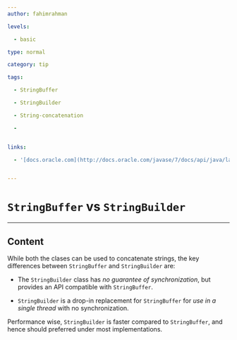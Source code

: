 ```yaml
---
author: fahimrahman

levels:

  - basic

type: normal

category: tip

tags:

  - StringBuffer

  - StringBuilder

  - String-concatenation

  - 


links:

  - '[docs.oracle.com](http://docs.oracle.com/javase/7/docs/api/java/lang/StringBuilder.html){website}'


---
```


# `StringBuffer` vs `StringBuilder`

---
## Content

While both the clases can be used to concatenate strings, the key differences between `StringBuffer` and `StringBuilder` are:

* The `StringBuilder` class has *no guarantee of synchronization*, but provides an API compatible with `StringBuffer`. 

* `StringBuilder` is a drop-in replacement for `StringBuffer` for *use in a single thread* with no synchronization. 

Performance wise, `StringBuilder` is faster compared to `StringBuffer`, and hence should preferred under most implementations.

 
